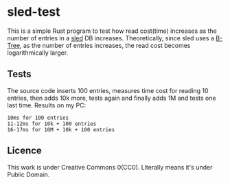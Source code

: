 # sled-test

This is a simple Rust program to test how read cost(time) increases as the number of entries in a [sled](https://sled.rs) DB increases. Theoretically, since sled uses a [B-Tree](https://en.wikipedia.org/wiki/B-tree), as the number of entries increases, the read cost becomes logarithmically larger.

## Tests

The source code inserts 100 entries, measures time cost for reading 10 entries, then adds 10k more, tests again and finally adds 1M and tests one last time. Results on my PC:

```
10ms for 100 entries
11-12ms for 10k + 100 entries
16-17ms for 10M + 10k + 100 entries
```

## Licence

This work is under Creative Commons 0(CC0). Literally means it's under Public Domain.
